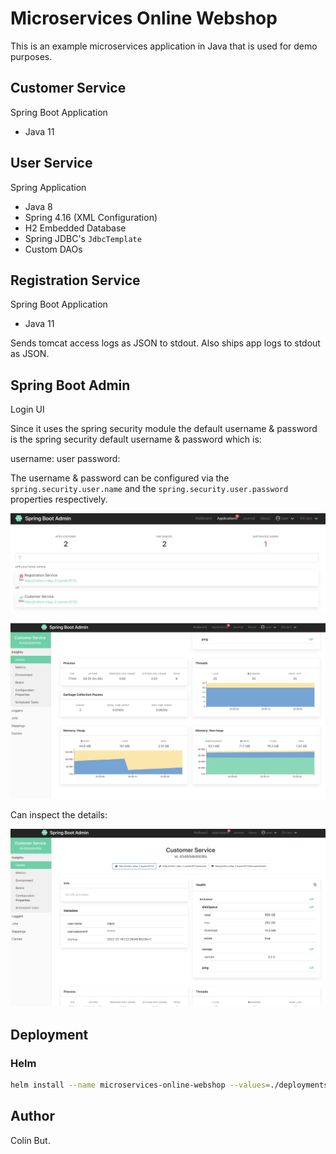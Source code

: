 # Microservices Online Webshop

This is an example microservices application in Java that is used for demo purposes.

## Customer Service

Spring Boot Application

- Java 11

## User Service

Spring Application

- Java 8
- Spring 4.16 (XML Configuration)
- H2 Embedded Database
- Spring JDBC's `JdbcTemplate`
- Custom DAOs


## Registration Service

Spring Boot Application

- Java 11

Sends tomcat access logs as JSON to stdout. Also ships app logs to stdout as JSON.

## Spring Boot Admin

Login UI

Since it uses the spring security module the default username & password is the spring security default username & password which is:

username: user
password: <printed on console during application startup>

The username & password can be configured via the `spring.security.user.name` and the `spring.security.user.password` properties respectively.

![spring-boot-admin](etc/spring-boot-admin-server.png)

![spring-boot-admin-dashboard](etc/spring-boot-admin-server-dashboard.png)

Can inspect the details:

![spring-boot-admin-details](etc/spring-boot-admin-server-details.png)


## Deployment

### Helm

```bash
helm install --name microservices-online-webshop --values=./deployments/helm/dev-values.yml
```

## Author

Colin But.
